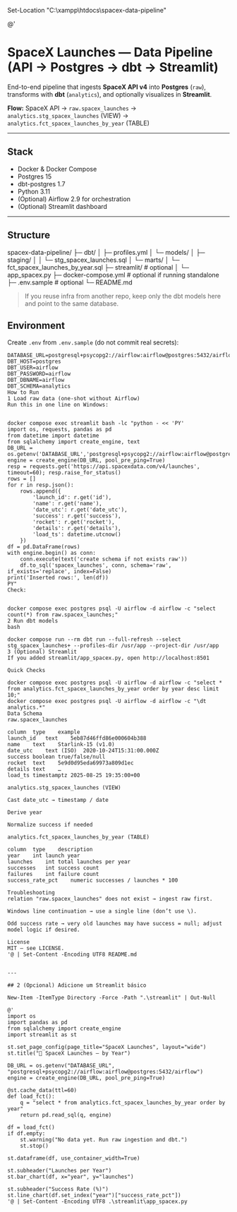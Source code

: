 Set-Location "C:\xampp\htdocs\spacex-data-pipeline"

@'
# SpaceX Launches — Data Pipeline (API → Postgres → dbt → Streamlit)

End-to-end pipeline that ingests **SpaceX API v4** into **Postgres** (`raw`), transforms with **dbt** (`analytics`), and optionally visualizes in **Streamlit**.

**Flow:** SpaceX API → `raw.spacex_launches` → `analytics.stg_spacex_launches` (VIEW) → `analytics.fct_spacex_launches_by_year` (TABLE)

---

## Stack
- Docker & Docker Compose
- Postgres 15
- dbt-postgres 1.7
- Python 3.11
- (Optional) Airflow 2.9 for orchestration
- (Optional) Streamlit dashboard

---

## Structure
spacex-data-pipeline/
├─ dbt/
│ ├─ profiles.yml
│ └─ models/
│ ├─ staging/
│ │ └─ stg_spacex_launches.sql
│ └─ marts/
│ └─ fct_spacex_launches_by_year.sql
├─ streamlit/ # optional
│ └─ app_spacex.py
├─ docker-compose.yml # optional if running standalone
├─ .env.sample # optional
└─ README.md

> If you reuse infra from another repo, keep only the dbt models here and point to the same database.


## Environment
Create `.env` from `.env.sample` (do not commit real secrets):
```env
DATABASE_URL=postgresql+psycopg2://airflow:airflow@postgres:5432/airflow
DBT_HOST=postgres
DBT_USER=airflow
DBT_PASSWORD=airflow
DBT_DBNAME=airflow
DBT_SCHEMA=analytics
How to Run
1 Load raw data (one-shot without Airflow)
Run this in one line on Windows:


docker compose exec streamlit bash -lc "python - << 'PY'
import os, requests, pandas as pd
from datetime import datetime
from sqlalchemy import create_engine, text
DB_URL = os.getenv('DATABASE_URL','postgresql+psycopg2://airflow:airflow@postgres:5432/airflow')
engine = create_engine(DB_URL, pool_pre_ping=True)
resp = requests.get('https://api.spacexdata.com/v4/launches', timeout=60); resp.raise_for_status()
rows = []
for r in resp.json():
    rows.append({
        'launch_id': r.get('id'),
        'name': r.get('name'),
        'date_utc': r.get('date_utc'),
        'success': r.get('success'),
        'rocket': r.get('rocket'),
        'details': r.get('details'),
        'load_ts': datetime.utcnow()
    })
df = pd.DataFrame(rows)
with engine.begin() as conn:
    conn.execute(text('create schema if not exists raw'))
    df.to_sql('spacex_launches', conn, schema='raw', if_exists='replace', index=False)
print('Inserted rows:', len(df))
PY"
Check:


docker compose exec postgres psql -U airflow -d airflow -c "select count(*) from raw.spacex_launches;"
2 Run dbt models
bash

docker compose run --rm dbt run --full-refresh --select stg_spacex_launches+ --profiles-dir /usr/app --project-dir /usr/app
3 (Optional) Streamlit
If you added streamlit/app_spacex.py, open http://localhost:8501

Quick Checks

docker compose exec postgres psql -U airflow -d airflow -c "select * from analytics.fct_spacex_launches_by_year order by year desc limit 10;"
docker compose exec postgres psql -U airflow -d airflow -c "\dt analytics.*"
Data Schema
raw.spacex_launches

column	type	example
launch_id	text	5eb87d46ffd86e000604b388
name	text	Starlink-15 (v1.0)
date_utc	text (ISO)	2020-10-24T15:31:00.000Z
success	boolean	true/false/null
rocket	text	5e9d0d95eda69973a809d1ec
details	text	…
load_ts	timestamptz	2025-08-25 19:35:00+00

analytics.stg_spacex_launches (VIEW)

Cast date_utc → timestamp / date

Derive year

Normalize success if needed

analytics.fct_spacex_launches_by_year (TABLE)

column	type	description
year	int	launch year
launches	int	total launches per year
successes	int	success count
failures	int	failure count
success_rate_pct	numeric	successes / launches * 100

Troubleshooting
relation "raw.spacex_launches" does not exist → ingest raw first.

Windows line continuation → use a single line (don’t use \).

Odd success rate → very old launches may have success = null; adjust model logic if desired.

License
MIT — see LICENSE.
'@ | Set-Content -Encoding UTF8 README.md


---

## 2 (Opcional) Adicione um Streamlit básico

New-Item -ItemType Directory -Force -Path ".\streamlit" | Out-Null

@'
import os
import pandas as pd
from sqlalchemy import create_engine
import streamlit as st

st.set_page_config(page_title="SpaceX Launches", layout="wide")
st.title("🚀 SpaceX Launches — by Year")

DB_URL = os.getenv("DATABASE_URL", "postgresql+psycopg2://airflow:airflow@postgres:5432/airflow")
engine = create_engine(DB_URL, pool_pre_ping=True)

@st.cache_data(ttl=60)
def load_fct():
    q = "select * from analytics.fct_spacex_launches_by_year order by year"
    return pd.read_sql(q, engine)

df = load_fct()
if df.empty:
    st.warning("No data yet. Run raw ingestion and dbt.")
    st.stop()

st.dataframe(df, use_container_width=True)

st.subheader("Launches per Year")
st.bar_chart(df, x="year", y="launches")

st.subheader("Success Rate (%)")
st.line_chart(df.set_index("year")["success_rate_pct"])
'@ | Set-Content -Encoding UTF8 .\streamlit\app_spacex.py